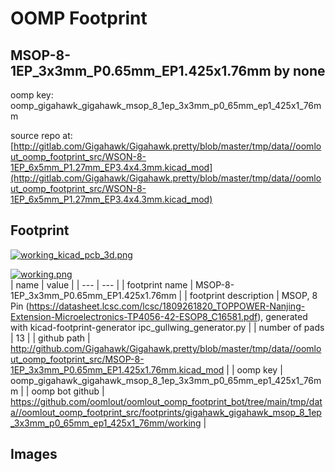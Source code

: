 # OOMP Footprint  
## MSOP-8-1EP_3x3mm_P0.65mm_EP1.425x1.76mm  by none  
  
oomp key: oomp_gigahawk_gigahawk_msop_8_1ep_3x3mm_p0_65mm_ep1_425x1_76mm  
  
source repo at: [http://gitlab.com/Gigahawk/Gigahawk.pretty/blob/master/tmp/data//oomlout_oomp_footprint_src/WSON-8-1EP_6x5mm_P1.27mm_EP3.4x4.3mm.kicad_mod](http://gitlab.com/Gigahawk/Gigahawk.pretty/blob/master/tmp/data//oomlout_oomp_footprint_src/WSON-8-1EP_6x5mm_P1.27mm_EP3.4x4.3mm.kicad_mod)  
## Footprint  
  
[![working_kicad_pcb_3d.png](working_kicad_pcb_3d_600.png)](working_kicad_pcb_3d.png)  
  
[![working.png](working_600.png)](working.png)  
| name | value | 
| --- | --- | 
| footprint name | MSOP-8-1EP_3x3mm_P0.65mm_EP1.425x1.76mm | 
| footprint description | MSOP, 8 Pin (https://datasheet.lcsc.com/lcsc/1809261820_TOPPOWER-Nanjing-Extension-Microelectronics-TP4056-42-ESOP8_C16581.pdf), generated with kicad-footprint-generator ipc_gullwing_generator.py | 
| number of pads | 13 | 
| github path | http://github.com/Gigahawk/Gigahawk.pretty/blob/master/tmp/data//oomlout_oomp_footprint_src/MSOP-8-1EP_3x3mm_P0.65mm_EP1.425x1.76mm.kicad_mod | 
| oomp key | oomp_gigahawk_gigahawk_msop_8_1ep_3x3mm_p0_65mm_ep1_425x1_76mm | 
| oomp bot github | https://github.com/oomlout/oomlout_oomp_footprint_bot/tree/main/tmp/data//oomlout_oomp_footprint_src/footprints/gigahawk_gigahawk_msop_8_1ep_3x3mm_p0_65mm_ep1_425x1_76mm/working | 
## Images  
